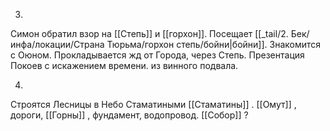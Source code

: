 
3. 
Симон обратил взор на [[Степь]] и [[горхон]]. Посещает [[_tail/2. Бек/инфа/локации/Страна Тюрьма/горхон степь/бойни|бойни]]. Знакомится с Оюном. Прокладывается жд от Города, через Степь. Презентация Покоев с искажением времени. из винного подвала. 

4. 
Строятся Лесницы в Небо Стаматиными [[Стаматины]] . [[Омут]] , дороги, [[Горны]] , фундамент, водопровод. [[Собор]] ? 

